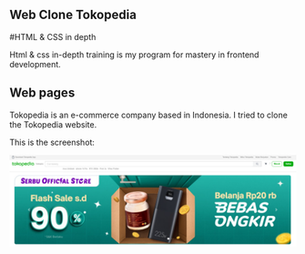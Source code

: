 ## Web Clone Tokopedia

#HTML & CSS in depth

Html & css in-depth training is my program for mastery in frontend development.

## Web pages

Tokopedia is an e-commerce company based in Indonesia. I tried to clone the Tokopedia website.

This  is the screenshot: 

![alt text](https://raw.githubusercontent.com/rabianikwan/Tokopedia-trainhtml-indepth/master/ss/ss.png?raw=true)
